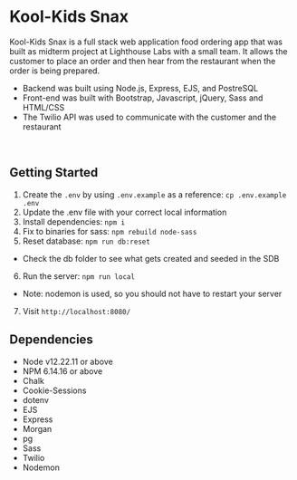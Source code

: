 # Kool-Kids Snax

Kool-Kids Snax is a full stack web application food ordering app that was built as midterm project at Lighthouse Labs with a small team. It allows the customer to place an order and then hear from the restaurant when the order is being prepared.

* Backend was built using Node.js, Express, EJS, and PostreSQL
* Front-end was built with Bootstrap, Javascript, jQuery, Sass and HTML/CSS
* The Twilio API was used to communicate with the customer and the restaurant

![]()
![]()
![]()


## Getting Started

1. Create the `.env` by using `.env.example` as a reference: `cp .env.example .env`
2. Update the .env file with your correct local information 
3. Install dependencies: `npm i`
4. Fix to binaries for sass: `npm rebuild node-sass`
5. Reset database: `npm run db:reset`
  - Check the db folder to see what gets created and seeded in the SDB
6. Run the server: `npm run local`
  - Note: nodemon is used, so you should not have to restart your server
7. Visit `http://localhost:8080/`

## Dependencies

- Node v12.22.11 or above
- NPM 6.14.16 or above
- Chalk
- Cookie-Sessions
- dotenv
- EJS
- Express
- Morgan
- pg
- Sass
- Twilio
- Nodemon

